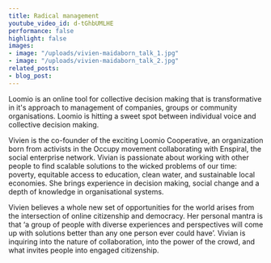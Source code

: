 ```yaml
---
title: Radical management
youtube_video_id: d-tGhbUMLHE
performance: false
highlight: false
images:
- image: "/uploads/vivien-maidaborn_talk_1.jpg"
- image: "/uploads/vivien-maidaborn_talk_2.jpg"
related_posts:
- blog_post: 
---
```


Loomio is an online tool for collective decision making that is transformative in it's approach to management of companies, groups or community organisations. Loomio is hitting a sweet spot between individual voice and collective decision making.

Vivien is the co-founder of the exciting Loomio Cooperative, an organization born from activists in the Occupy movement collaborating with Enspiral, the social enterprise network. Vivian is passionate about working with other people to find scalable solutions to the wicked problems of our time: poverty, equitable access to education, clean water, and sustainable local economies. She brings experience in decision making, social change and a depth of knowledge in organisational systems.

Vivien believes a whole new set of opportunities for the world arises from the intersection of online citizenship and democracy. Her personal mantra is that ‘a group of people with diverse experiences and perspectives will come up with solutions better than any one person ever could have’. Vivian is inquiring into the nature of collaboration, into the power of the crowd, and what invites people into engaged citizenship.
